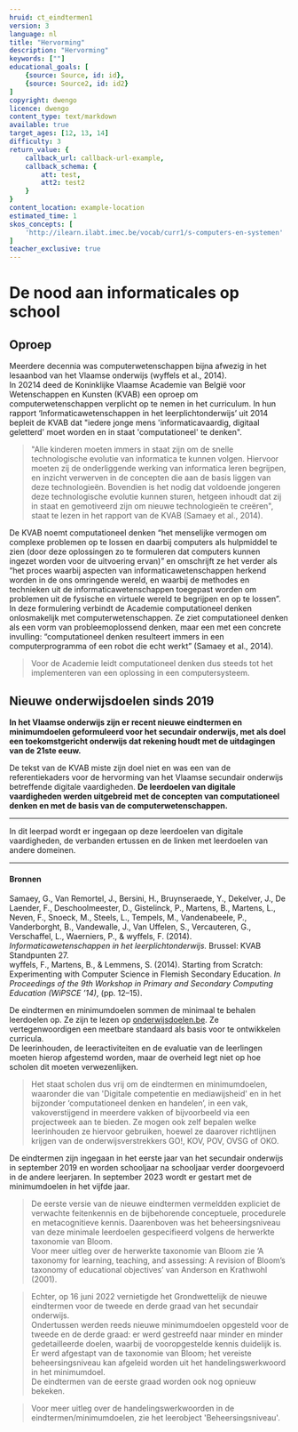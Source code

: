 ```yaml
---
hruid: ct_eindtermen1
version: 3
language: nl
title: "Hervorming"
description: "Hervorming"
keywords: [""]
educational_goals: [
    {source: Source, id: id}, 
    {source: Source2, id: id2}
]
copyright: dwengo
licence: dwengo
content_type: text/markdown
available: true
target_ages: [12, 13, 14]
difficulty: 3
return_value: {
    callback_url: callback-url-example,
    callback_schema: {
        att: test,
        att2: test2
    }
}
content_location: example-location
estimated_time: 1
skos_concepts: [
    'http://ilearn.ilabt.imec.be/vocab/curr1/s-computers-en-systemen'
]
teacher_exclusive: true
---
```


# De nood aan informaticales op school

## Oproep

Meerdere decennia was computerwetenschappen bijna afwezig in het lesaanbod van het Vlaamse onderwijs (wyffels et al., 2014). <br>
In 20214 deed de Koninklijke Vlaamse Academie van België voor Wetenschappen en Kunsten (KVAB) een oproep om computerwetenschappen verplicht op te nemen in het curriculum. 
In hun rapport ‘Informaticawetenschappen in het leerplichtonderwijs’ uit 2014 bepleit de KVAB dat "iedere jonge mens 'informaticavaardig, digitaal geletterd' moet worden en in staat 'computationeel' te denken". 

> "Alle kinderen moeten immers in staat zijn om de snelle technologische evolutie van informatica te kunnen volgen. Hiervoor moeten zij de onderliggende werking van informatica leren begrijpen, en inzicht verwerven in de concepten die aan de basis liggen van deze technologieën. Bovendien is het nodig dat voldoende jongeren deze technologische evolutie kunnen sturen, hetgeen inhoudt dat zij in staat en gemotiveerd zijn om nieuwe technologieën te creëren", staat te lezen in het rapport van de KVAB (Samaey et al., 2014).

De KVAB noemt computationeel denken “het menselijke vermogen om complexe problemen op te lossen en daarbij computers als hulpmiddel te zien (door deze oplossingen zo te formuleren dat computers kunnen ingezet worden voor de uitvoering ervan)” en omschrijft ze het verder als “het proces waarbij aspecten van informaticawetenschappen herkend worden in de ons omringende wereld, en waarbij de methodes en technieken uit de informaticawetenschappen toegepast worden om problemen uit de fysische en virtuele wereld te begrijpen en op te lossen”.<br>
In deze formulering verbindt de Academie computationeel denken onlosmakelijk met computerwetenschappen. Ze ziet computationeel denken als een vorm van probleemoplossend denken, maar een met een concrete invulling: “computationeel denken resulteert immers in een computerprogramma of een robot die echt werkt” (Samaey et al., 2014).

> Voor de Academie leidt computationeel denken dus steeds tot het implementeren van een oplossing in een computersysteem.

## Nieuwe onderwijsdoelen sinds 2019

**In het Vlaamse onderwijs zijn er recent nieuwe eindtermen en minimumdoelen geformuleerd voor het secundair onderwijs, met als doel een toekomstgericht onderwijs dat rekening houdt met de uitdagingen van de 21ste eeuw.** 

De tekst van de KVAB miste zijn doel niet en was een van de referentiekaders voor de hervorming van het Vlaamse secundair onderwijs betreffende digitale vaardigheden. **De leerdoelen van digitale vaardigheden werden uitgebreid met de concepten van computationeel denken en met de basis van de computerwetenschappen.**

----------------------------------------------
In dit leerpad wordt er ingegaan op deze leerdoelen van digitale vaardigheden, de verbanden ertussen en de linken met leerdoelen van andere domeinen.

--------------------------------------

#### Bronnen

Samaey, G., Van Remortel, J., Bersini, H., Bruynseraede, Y., Dekelver, J., De Laender, F., Deschoolmeester, D., Gistelinck, P., Martens, B., Martens, L., Neven, F., Snoeck, M., Steels, L., Tempels, M., Vandenabeele, P., Vanderborght, B., Vandewalle, J., Van Uffelen, S., Vercauteren, G., Verschaffel, L., Waerniers, P., & wyffels, F. (2014). *Informaticawetenschappen in het leerplichtonderwijs.* Brussel: KVAB Standpunten
27.<br>
wyffels, F., Martens, B., & Lemmens, S. (2014). Starting from Scratch: Experimenting with Computer Science in Flemish Secondary Education. *In Proceedings of the 9th Workshop in Primary and Secondary Computing Education (WiPSCE ’14)*, (pp. 12–15).



De eindtermen en minimumdoelen sommen de minimaal te behalen leerdoelen op. Ze zijn te lezen op [onderwijsdoelen.be](https://onderwijsdoelen.be/). Ze vertegenwoordigen een meetbare standaard als basis voor te ontwikkelen curricula. <br>
De leerinhouden, de leeractiviteiten en de evaluatie van de leerlingen moeten hierop afgestemd worden, maar de overheid legt niet op hoe scholen dit moeten verwezenlijken.

> Het staat scholen dus vrij om de eindtermen en minimumdoelen, waaronder die van 'Digitale competentie en mediawijsheid' en in het bijzonder ‘computationeel denken en handelen’, in een vak, vakoverstijgend in meerdere vakken of bijvoorbeeld via een projectweek aan te bieden. Ze mogen ook zelf bepalen welke leerinhouden ze hiervoor gebruiken, hoewel ze daarover richtlijnen krijgen van de onderwijsverstrekkers GO!, KOV, POV, OVSG of OKO.

De eindtermen zijn ingegaan in het eerste jaar van het secundair onderwijs in september 2019 en worden schooljaar na schooljaar verder doorgevoerd in de andere leerjaren. In september 2023 wordt er gestart met de minimumdoelen in het vijfde jaar.

> De eerste versie van de nieuwe eindtermen vermeldden expliciet de verwachte feitenkennis en de bijbehorende conceptuele, procedurele en metacognitieve kennis. Daarenboven was het beheersingsniveau van deze minimale leerdoelen gespecifieerd volgens de herwerkte taxonomie van Bloom. <br>Voor meer uitleg over de herwerkte taxonomie van Bloom zie  ‘A taxonomy for learning, teaching, and assessing: A revision of Bloom’s taxonomy of educational objectives’ van Anderson en Krathwohl (2001).

> Echter, op 16 juni 2022 vernietigde het Grondwettelijk de nieuwe eindtermen voor de tweede en derde graad van het secundair onderwijs. <br> Ondertussen werden reeds nieuwe minimumdoelen opgesteld voor de tweede en de derde graad: er werd gestreefd naar minder en minder gedetailleerde doelen, waarbij de vooropgestelde kennis duidelijk is. Er werd afgestapt van de taxonomie van Bloom; het vereiste beheersingsniveau kan afgeleid worden uit het handelingswerkwoord in het minimumdoel.<br>
> De eindtermen van de eerste graad worden ook nog opnieuw bekeken.

> Voor meer uitleg over de handelingswerkwoorden in de eindtermen/minimumdoelen, zie het leerobject 'Beheersingsniveau'.



